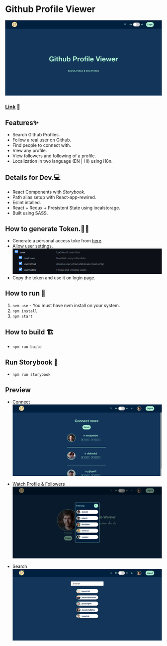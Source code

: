 # Github Profile Viewer

![Homepage](./static/img1.png)

### [Link](https://githubpv.netlify.app/) 🔗️

## Features✨️
- Search Github Profiles.
- Follow a real user on Github.
- Find people to connect with.
- View any profile.
- View followers and following of a profile.
- Localization in two language (EN | HI) using i18n.

## Details for Dev.💻️
- React Components with *Storybook*.
- Path alias setup with React-app-rewired.
- Eslint intalled.
- React + Redux + Presistent State using localstorage.
- Built using SASS.

## How to generate Token.🧙‍♂️️
- Generate a personal access toke from [here](https://github.com/settings/tokens).
- Allow user settings. ![Homepage](./static/img2.png)
- Copy the token and use it on login page.


## How to run 🏃️

1. `nvm use` - You must have nvm install on your system.
2. `npm install`
3. `npm start`

## How to build 🏗️ 
- `npm run build`

## Run Storybook 📖️
- `npm run storybook`

## Preview
- Connect
![Connect](./static/img3.png)

- Watch Profile & Followers
![Followers](./static/img4.png)

- Search
![Search](./static/img5.png)
